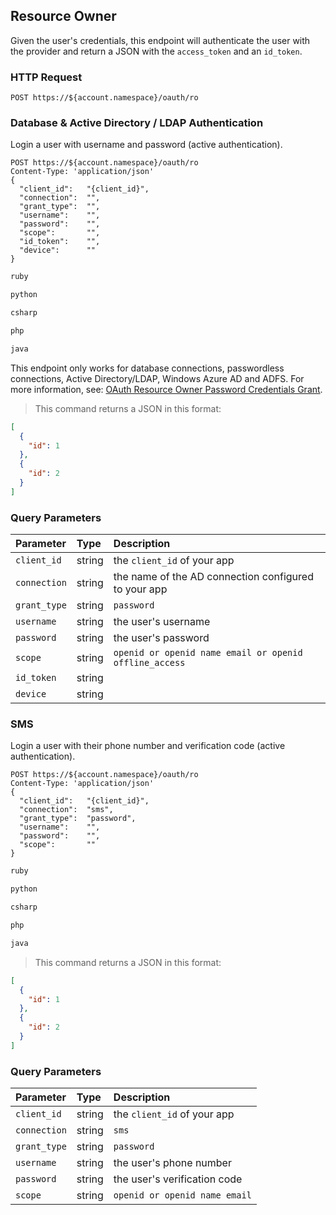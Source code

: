 
## Resource Owner

Given the user's credentials, this endpoint will authenticate the user with the provider and return a JSON with the `access_token` and an `id_token`.

### HTTP Request

`POST https://${account.namespace}/oauth/ro`

### Database & Active Directory / LDAP Authentication

Login a user with username and password (active authentication).

```shell
POST https://${account.namespace}/oauth/ro
Content-Type: 'application/json'
{
  "client_id":   "{client_id}",
  "connection":  "",
  "grant_type":  "",
  "username":    "",
  "password":    "",
  "scope":       "",
  "id_token":    "",
  "device":      ""
}
```

```ruby
ruby
```

```python
python
```

```csharp
csharp
```

```php
php
```

```java
java
```

<aside class="notice">
This endpoint only works for database connections, passwordless connections, Active Directory/LDAP, Windows Azure AD and ADFS. For more information, see: <a href="/protocols#oauth-resource-owner-password-credentials-grant">OAuth Resource Owner Password Credentials Grant</a>.
</aside>

> This command returns a JSON in this format:

```json
[
  {
    "id": 1
  },
  {
    "id": 2
  }
]
```

### Query Parameters

| Parameter        | Type       | Description |
|:-----------------|:-----------|:------------|
| `client_id`      | string     | the `client_id` of your app |
| `connection`     | string     | the name of the AD connection configured to your app |
| `grant_type`     | string     | `password` |
| `username`       | string     | the user's username |
| `password`       | string     | the user's password |
| `scope`         | string     | `openid or openid name email or openid offline_access` |
| `id_token`       | string     |  |
| `device`         | string     |  |

### SMS

Login a user with their phone number and verification code (active authentication).

```shell
POST https://${account.namespace}/oauth/ro
Content-Type: 'application/json'
{
  "client_id":   "{client_id}",
  "connection":  "sms",
  "grant_type":  "password",
  "username":    "",
  "password":    "",
  "scope":       ""
}
```

```ruby
ruby
```

```python
python
```

```csharp
csharp
```

```php
php
```

```java
java
```

> This command returns a JSON in this format:

```json
[
  {
    "id": 1
  },
  {
    "id": 2
  }
]
```

### Query Parameters

| Parameter        | Type       | Description |
|:-----------------|:-----------|:------------|
| `client_id`      | string     | the `client_id` of your app |
| `connection`     | string     | `sms` |
| `grant_type`     | string     | `password` |
| `username`      | string     | the user's phone number |
| `password`      | string     | the user's verification code  |
| `scope`          | string     | `openid or openid name email` |
